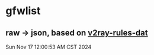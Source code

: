 # gfwlist
## raw -> json, based on [v2ray-rules-dat](https://github.com/Loyalsoldier/v2ray-rules-dat)
Sun Nov 17 12:00:53 AM CST 2024

